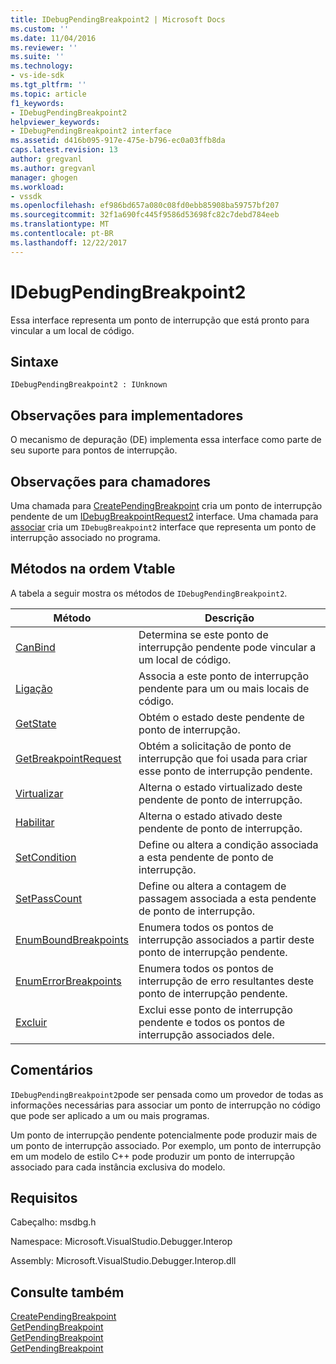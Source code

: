```yaml
---
title: IDebugPendingBreakpoint2 | Microsoft Docs
ms.custom: ''
ms.date: 11/04/2016
ms.reviewer: ''
ms.suite: ''
ms.technology:
- vs-ide-sdk
ms.tgt_pltfrm: ''
ms.topic: article
f1_keywords:
- IDebugPendingBreakpoint2
helpviewer_keywords:
- IDebugPendingBreakpoint2 interface
ms.assetid: d416b095-917e-475e-b796-ec0a03ffb8da
caps.latest.revision: 13
author: gregvanl
ms.author: gregvanl
manager: ghogen
ms.workload:
- vssdk
ms.openlocfilehash: ef986bd657a080c08fd0ebb85908ba59757bf207
ms.sourcegitcommit: 32f1a690fc445f9586d53698fc82c7debd784eeb
ms.translationtype: MT
ms.contentlocale: pt-BR
ms.lasthandoff: 12/22/2017
---
```

# <a name="idebugpendingbreakpoint2"></a>IDebugPendingBreakpoint2
Essa interface representa um ponto de interrupção que está pronto para vincular a um local de código.  
  
## <a name="syntax"></a>Sintaxe  
  
```  
IDebugPendingBreakpoint2 : IUnknown  
```  
  
## <a name="notes-for-implementers"></a>Observações para implementadores  
 O mecanismo de depuração (DE) implementa essa interface como parte de seu suporte para pontos de interrupção.  
  
## <a name="notes-for-callers"></a>Observações para chamadores  
 Uma chamada para [CreatePendingBreakpoint](../../../extensibility/debugger/reference/idebugengine2-creatependingbreakpoint.md) cria um ponto de interrupção pendente de um [IDebugBreakpointRequest2](../../../extensibility/debugger/reference/idebugbreakpointrequest2.md) interface. Uma chamada para [associar](../../../extensibility/debugger/reference/idebugpendingbreakpoint2-bind.md) cria um `IDebugBreakpoint2` interface que representa um ponto de interrupção associado no programa.  
  
## <a name="methods-in-vtable-order"></a>Métodos na ordem Vtable  
 A tabela a seguir mostra os métodos de `IDebugPendingBreakpoint2`.  
  
|Método|Descrição|  
|------------|-----------------|  
|[CanBind](../../../extensibility/debugger/reference/idebugpendingbreakpoint2-canbind.md)|Determina se este ponto de interrupção pendente pode vincular a um local de código.|  
|[Ligação](../../../extensibility/debugger/reference/idebugpendingbreakpoint2-bind.md)|Associa a este ponto de interrupção pendente para um ou mais locais de código.|  
|[GetState](../../../extensibility/debugger/reference/idebugpendingbreakpoint2-getstate.md)|Obtém o estado deste pendente de ponto de interrupção.|  
|[GetBreakpointRequest](../../../extensibility/debugger/reference/idebugpendingbreakpoint2-getbreakpointrequest.md)|Obtém a solicitação de ponto de interrupção que foi usada para criar esse ponto de interrupção pendente.|  
|[Virtualizar](../../../extensibility/debugger/reference/idebugpendingbreakpoint2-virtualize.md)|Alterna o estado virtualizado deste pendente de ponto de interrupção.|  
|[Habilitar](../../../extensibility/debugger/reference/idebugpendingbreakpoint2-enable.md)|Alterna o estado ativado deste pendente de ponto de interrupção.|  
|[SetCondition](../../../extensibility/debugger/reference/idebugpendingbreakpoint2-setcondition.md)|Define ou altera a condição associada a esta pendente de ponto de interrupção.|  
|[SetPassCount](../../../extensibility/debugger/reference/idebugpendingbreakpoint2-setpasscount.md)|Define ou altera a contagem de passagem associada a esta pendente de ponto de interrupção.|  
|[EnumBoundBreakpoints](../../../extensibility/debugger/reference/idebugpendingbreakpoint2-enumboundbreakpoints.md)|Enumera todos os pontos de interrupção associados a partir deste ponto de interrupção pendente.|  
|[EnumErrorBreakpoints](../../../extensibility/debugger/reference/idebugpendingbreakpoint2-enumerrorbreakpoints.md)|Enumera todos os pontos de interrupção de erro resultantes deste ponto de interrupção pendente.|  
|[Excluir](../../../extensibility/debugger/reference/idebugpendingbreakpoint2-delete.md)|Exclui esse ponto de interrupção pendente e todos os pontos de interrupção associados dele.|  
  
## <a name="remarks"></a>Comentários  
 `IDebugPendingBreakpoint2`pode ser pensada como um provedor de todas as informações necessárias para associar um ponto de interrupção no código que pode ser aplicado a um ou mais programas.  
  
 Um ponto de interrupção pendente potencialmente pode produzir mais de um ponto de interrupção associado. Por exemplo, um ponto de interrupção em um modelo de estilo C++ pode produzir um ponto de interrupção associado para cada instância exclusiva do modelo.  
  
## <a name="requirements"></a>Requisitos  
 Cabeçalho: msdbg.h  
  
 Namespace: Microsoft.VisualStudio.Debugger.Interop  
  
 Assembly: Microsoft.VisualStudio.Debugger.Interop.dll  
  
## <a name="see-also"></a>Consulte também  
 [CreatePendingBreakpoint](../../../extensibility/debugger/reference/idebugengine2-creatependingbreakpoint.md)   
 [GetPendingBreakpoint](../../../extensibility/debugger/reference/idebugbreakpointboundevent2-getpendingbreakpoint.md)   
 [GetPendingBreakpoint](../../../extensibility/debugger/reference/idebugboundbreakpoint2-getpendingbreakpoint.md)   
 [GetPendingBreakpoint](../../../extensibility/debugger/reference/idebugerrorbreakpoint2-getpendingbreakpoint.md)